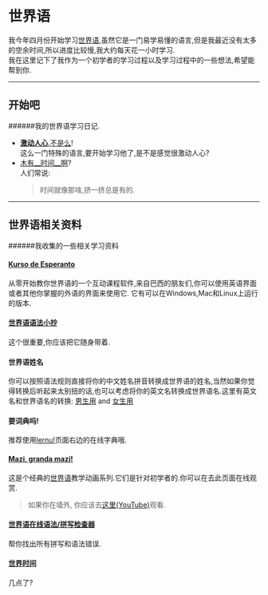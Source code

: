 ﻿世界语  
=============  

我今年四月份开始学习[世界语],虽然它是一门易学易懂的语言,但是我最近没有太多的空余时间,所以进度比较慢,我大约每天花一小时学习.  
我在这里记下了我作为一个初学者的学习过程以及学习过程中的一些想法,希望能帮到你.

---------------------
## 开始吧
######我的世界语学习日记.  

* [__激动人心__,不是么](Esperanto-Diary1.zh)!  
  这么一门特殊的语言,要开始学习他了,是不是感觉很激动人心?  
* [木有__时间__啊](Esperanto-Diary2.zh)?  
   人们常说: 
   > 时间就像那啥,挤一挤总是有的.  
    
----------------------  
## 世界语相关资料
######我收集的一些相关学习资料

#### [Kurso de Esperanto]  
从零开始教你世界语的一个互动课程软件,来自巴西的朋友们,你可以使用英语界面或者其他你掌握的外语的界面来使用它. 它有可以在Windows,Mac和Linux上运行的版本.


#### [世界语语法小抄](Esperanto-GrammaCheatSheet.zh)
这个很重要,你应该把它随身带着.  

#### 世界语姓名
你可以按照语法规则直接将你的中文姓名拼音转换成世界语的姓名,当然如果你觉得转换后听起来太别扭的话,也可以考虑将你的英文名转换成世界语名.这里有英文名和世界语名的转换: [男生用](http://www.names-meanings.net/names/male-esperanto) and [女生用](http://www.names-meanings.net/names/female-esperanto)  

#### 要词典吗!
推荐使用[lernu!]页面右边的在线字典哦.  

#### [Mazi, granda mazi!](Esperanto-Mazi.zh)
这是个经典的[世界语]教学动画系列.它们是针对初学者的.你可以在去此页面在线观赏.  
> 如果你在墙外, 你应该去[这里(YouTube)](http://www.youtube.com/watch?v=mWbyXVSiCxw)观看.  

#### [世界语在线语法/拼写检查器](http://beta.visl.sdu.dk/lingvohelpilo/)
帮你找出所有拼写和语法错误.   

#### [世界时间](http://esperantofre.com/mondhoro.htm)
几点了?

[lernu!]:http://zh-cn.lernu.net/
[Kurso de Esperanto]:http://www.kurso.com.br/  
[世界语]:http://en.wikipedia.org/wiki/Esperanto